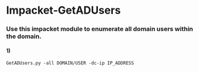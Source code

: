 # Impacket-GetADUsers

### Use this impacket module to enumerate all domain users within the domain.

#### 1) 

    GetADUsers.py -all DOMAIN/USER -dc-ip IP_ADDRESS

